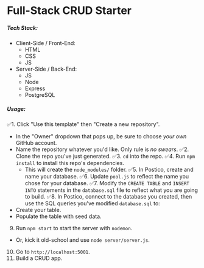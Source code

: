 # Full-Stack CRUD Starter

##### Tech Stack:

* Client-Side / Front-End:
  * HTML
  * CSS
  * JS
* Server-Side / Back-End:
  * JS
  * Node
  * Express
  * PostgreSQL

##### Usage:

✅1. Click "Use this template" then "Create a new repository".
  * In the "Owner" dropdown that pops up, be sure to choose *your own* GitHub account.
  * Name the repository whatever you'd like. Only rule is *no swears*.
✅2. Clone the repo you've just generated.
✅3. `cd` into the repo.
✅4. Run `npm install` to install this repo's dependencies.
    * This will create the `node_modules/` folder.
✅5. In Postico, create and name your database.
✅6. Update `pool.js` to reflect the name you chose for your database.
✅7. Modify the `CREATE TABLE` and `INSERT INTO` statements in the `database.sql` file to reflect what you are going to build.
✅8. In Postico, connect to the database you created, then use the SQL queries you've modified `database.sql` to:
  * Create your table.
  * Populate the table with seed data.
9. Run `npm start` to start the server with `nodemon`.
  * Or, kick it old-school and use `node server/server.js`.
10. Go to `http://localhost:5001`.
11. Build a CRUD app.
